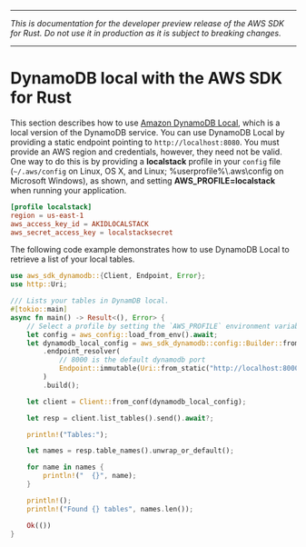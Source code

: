 --------

 *This is documentation for the developer preview release of the AWS SDK for Rust\. Do not use it in production as it is subject to breaking changes\.* 

--------

# DynamoDB local with the AWS SDK for Rust<a name="dynamodb-local"></a>

This section describes how to use [Amazon DynamoDB Local](https://docs.aws.amazon.com/amazondynamodb/latest/developerguide/DynamoDBLocal.html), which is a local version of the DynamoDB service\. You can use DynamoDB Local by providing a static endpoint pointing to `http://localhost:8080`\. You must provide an AWS region and credentials, however, they need not be valid\. One way to do this is by providing a **localstack** profile in your `config` file \(`~/.aws/config` on Linux, OS X, and Linux; %userprofile%\\\.aws\\config on Microsoft Windows\), as shown, and setting **AWS\_PROFILE=localstack** when running your application\.

```toml
[profile localstack]
region = us-east-1
aws_access_key_id = AKIDLOCALSTACK
aws_secret_access_key = localstacksecret
```

The following code example demonstrates how to use DynamoDB Local to retrieve a list of your local tables\.

```rust
use aws_sdk_dynamodb::{Client, Endpoint, Error};
use http::Uri;

/// Lists your tables in DynamDB local.
#[tokio::main]
async fn main() -> Result<(), Error> {
    // Select a profile by setting the `AWS_PROFILE` environment variable.
    let config = aws_config::load_from_env().await;
    let dynamodb_local_config = aws_sdk_dynamodb::config::Builder::from(&config)
        .endpoint_resolver(
            // 8000 is the default dynamodb port
            Endpoint::immutable(Uri::from_static("http://localhost:8000")),
        )
        .build();

    let client = Client::from_conf(dynamodb_local_config);

    let resp = client.list_tables().send().await?;

    println!("Tables:");

    let names = resp.table_names().unwrap_or_default();

    for name in names {
        println!("  {}", name);
    }

    println!();
    println!("Found {} tables", names.len());

    Ok(())
}
```
